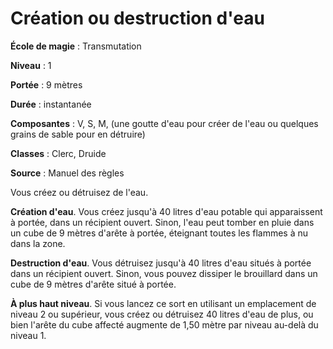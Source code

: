 # Création ou destruction d'eau

**École de magie** : Transmutation

**Niveau** : 1

**Portée** : 9 mètres

**Durée** : instantanée

**Composantes** : V, S, M, (une goutte d'eau pour créer de l'eau ou quelques grains de sable pour en détruire)

**Classes** : Clerc, Druide

**Source** : Manuel des règles

Vous créez ou détruisez de l'eau.

**Création d'eau**. Vous créez jusqu'à 40 litres d'eau potable qui apparaissent à portée, dans un récipient ouvert. Sinon, l'eau peut tomber en pluie dans un cube de 9 mètres d'arête à portée, éteignant toutes les flammes à nu dans la zone.

**Destruction d'eau**. Vous détruisez jusqu'à 40 litres d'eau situés à portée dans un récipient ouvert. Sinon, vous pouvez dissiper le brouillard dans un cube de 9 mètres d'arête situé à portée.

**À plus haut niveau**. Si vous lancez ce sort en utilisant un emplacement de niveau 2 ou supérieur, vous créez ou détruisez 40 litres d'eau de plus, ou bien l'arête du cube affecté augmente de 1,50 mètre par niveau au-delà du niveau 1.

